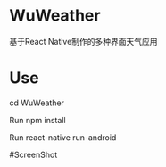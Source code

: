 # WuWeather
基于React Native制作的多种界面天气应用

# Use
cd WuWeather

Run npm install

Run react-native run-android

#ScreenShot
